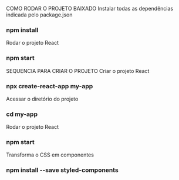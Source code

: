 COMO RODAR O PROJETO BAIXADO
Instalar todas as dependências indicada pelo package.json
### npm install

Rodar o projeto React
### npm start


SEQUENCIA PARA CRIAR O PROJETO
Criar o projeto React
### npx create-react-app my-app

Acessar o diretório do projeto
### cd my-app

Rodar o projeto React
### npm start

Transforma o CSS em componentes
### npm install --save styled-components